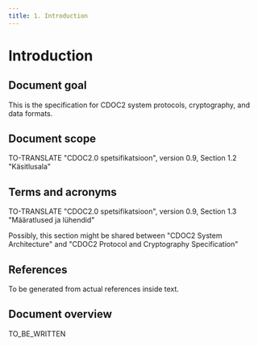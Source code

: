 ```yaml
---
title: 1. Introduction
---
```


# Introduction

## Document goal

This is the specification for CDOC2 system protocols, cryptography, and data formats.

## Document scope

TO-TRANSLATE "CDOC2.0 spetsifikatsioon", version 0.9, Section 1.2 "Käsitlusala"

## Terms and acronyms

TO-TRANSLATE "CDOC2.0 spetsifikatsioon", version 0.9, Section 1.3 "Määratlused ja lühendid"

Possibly, this section might be shared between "CDOC2 System Architecture" and "CDOC2 Protocol and Cryptography Specification"

## References

To be generated from actual references inside text.

## Document overview

TO_BE_WRITTEN
